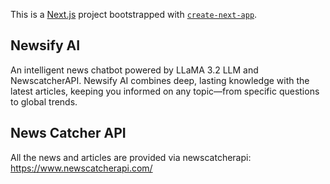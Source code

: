This is a [Next.js](https://nextjs.org/) project bootstrapped with [`create-next-app`](https://github.com/vercel/next.js/tree/canary/packages/create-next-app).

## Newsify AI
An intelligent news chatbot powered by LLaMA 3.2 LLM and NewscatcherAPI. Newsify AI combines deep, lasting knowledge with the latest articles, keeping you informed on any topic—from specific questions to global trends.
## News Catcher API
All the news and articles are provided via newscatcherapi: https://www.newscatcherapi.com/
